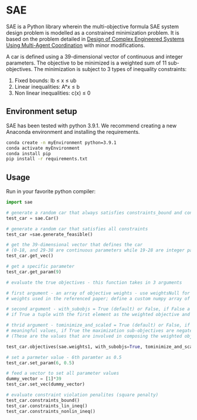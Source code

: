 # SAE

SAE is a Python library wherein the multi-objective formula SAE system design problem is modelled as a constrained minimization problem. It is based on the problem detailed in [Design of Complex Engineered Systems Using Multi-Agent Coordination](https://asmedigitalcollection.asme.org/computingengineering/article/18/1/011003/366472/Design-of-Complex-Engineered-Systems-Using-Multi) with minor modifications.

A car is defined using a 39-dimensional vector of continuous and integer parameters. The objective to be minimized is a weighted sum of 11 sub-objectives. The minimization is subject to 3 types of inequality constraints:
1. Fixed bounds: lb ≤ x ≤ ub
2. Linear inequalities: A*x ≤ b
3. Non linear inequalities: c(x) ≤ 0

## Environment setup

SAE has been tested with python 3.9.1. We recommend creating a new Anaconda environment and installing the requirements.

```bash
conda create -n myEnvironment python=3.9.1
conda activate myEnvironment
conda install pip
pip install -r requirements.txt
```

## Usage
Run in your favorite python compiler:

```python
import sae

# generate a random car that always satisfies constraints_bound and constraints_lin_ineq
test_car = sae.Car()

# generate a random car that satisfies all constraints
test_car =sae.generate_feasible()

# get the 39-dimensional vector that defines the car
# (0-18, and 29-38 are continuous parameters while 19-28 are integer parameters)
test_car.get_vec()

# get a specific parameter
test_car.get_param(9)

# evaluate the true objectives - this function takes in 3 arguments

# first argument - an array of objective weights - use weightsNull for equal weights; use weights1, weights2 or weights3 for
# weights used in the referenced paper; define a custom numpy array of shape (11,)

# second argument - with_subobjs = True (default) or False, if False a scalar value of the weighted objective is returned,
# if True a tuple with the first element as the weighted objective and the second as an array of sub-objectives is returned

# thrid argument - tominimize_and_scaled = True (default) or False, if False the sub-objectives array holds physically
# meaningful values, if True the maximization sub-objectives are negated and all of them are scaled
# (These are the values that are involved in composing the weighted objective)

test_car.objectives(sae.weights1, with_subobjs=True, tominimize_and_scaled=True)

# set a parmeter value - 6th paramter as 0.5
test_car.set_param(6, 0.5)

# feed a vector to set all parameter values
dummy_vector = [1]*39
test_car.set_vec(dummy_vector)

# evaluate constraint violation penalites (square penalty)
test_car.constraints_bound()
test_car.constraints_lin_ineq()
test_car.constraints_nonlin_ineq()
```
